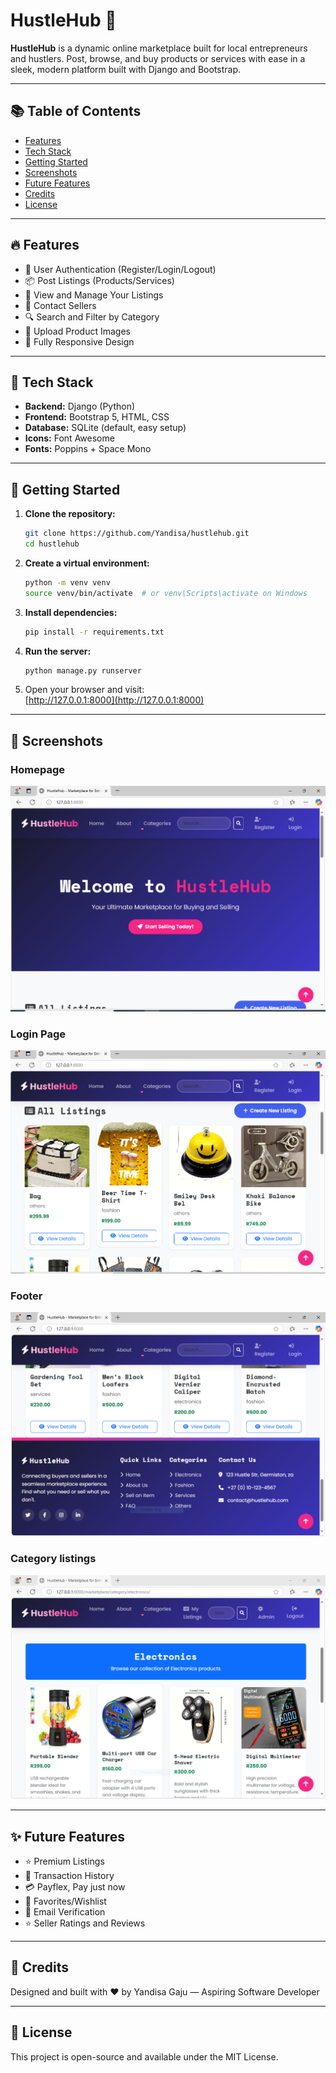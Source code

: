# HustleHub 🛒

**HustleHub** is a dynamic online marketplace built for local entrepreneurs and hustlers. Post, browse, and buy products or services with ease in a sleek, modern platform built with Django and Bootstrap.

---

## 📚 Table of Contents
- [Features](#-features)
- [Tech Stack](#-tech-stack)
- [Getting Started](#-getting-started)
- [Screenshots](#-screenshots)
- [Future Features](#-future-features)
- [Credits](#-credits)
- [License](#-license)

---

## 🔥 Features

- 🧍 User Authentication (Register/Login/Logout)
- 📦 Post Listings (Products/Services)
- 📄 View and Manage Your Listings
- 💬 Contact Sellers
- 🔍 Search and Filter by Category
- 📸 Upload Product Images
- 📱 Fully Responsive Design

---

## 🎨 Tech Stack

- **Backend:** Django (Python)
- **Frontend:** Bootstrap 5, HTML, CSS
- **Database:** SQLite (default, easy setup)
- **Icons:** Font Awesome
- **Fonts:** Poppins + Space Mono

---

## 🚀 Getting Started

1. **Clone the repository:**
   ```bash
   git clone https://github.com/Yandisa/hustlehub.git
   cd hustlehub
   ```

2. **Create a virtual environment:**
   ```bash
   python -m venv venv
   source venv/bin/activate  # or venv\Scripts\activate on Windows
   ```

3. **Install dependencies:**
   ```bash
   pip install -r requirements.txt
   ```

4. **Run the server:**
   ```bash
   python manage.py runserver
   ```

5. Open your browser and visit:  
   [http://127.0.0.1:8000](http://127.0.0.1:8000)

---

## 📸 Screenshots

### Homepage
![Homepage](screenshots/home_page.png)

### Login Page
![Login](screenshots/products.png)

### Footer
![Footer](screenshots/footer.png)

### Category listings
![Category](screenshots/products-2.png)

---

## ✨ Future Features

- ⭐ Premium Listings
- 🧾 Transaction History
- 💳 Payflex, Pay just now
- 🛒 Favorites/Wishlist
- 📧 Email Verification
- ⭐ Seller Ratings and Reviews

---

## 🙌 Credits

Designed and built with ❤️ by Yandisa Gaju — Aspiring Software Developer

---

## 📄 License

This project is open-source and available under the MIT License.
